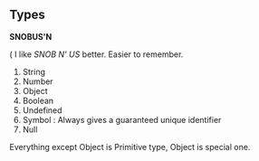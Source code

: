 ## Types

**SNOBUS'N**

( I like _SNOB N' US_ better. Easier to remember.
1. String
2. Number
3. Object
4. Boolean
5. Undefined
6. Symbol : Always gives a guaranteed unique identifier
7. Null

Everything except Object is Primitive type, Object is special one.
